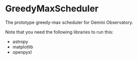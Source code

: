 # GreedyMaxScheduler

The prototype greedy-max scheduler for Gemini Observatory.

Note that you need the following libraries to run this:
* astropy
* matplotlib
* openpyxl